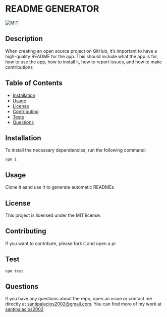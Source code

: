 # README GENERATOR
  
![MIT](https://img.shields.io/badge/license-MIT-brightgreen)

## Description

When creating an open source project on GitHub, it’s important to have a high-quality README for the app. This should include what the app is for, how to use the app, how to install it, how to report issues, and how to make contributions

## Table of Contents

* [Installation](##Installation)
* [Usage](##Usage)
* [License](##License)
* [Contributing](##Contributing)
* [Tests](##Test)
* [Questions](##Questions)

## Installation

To install the necessary dependencies, run the following command:

```
npm i
```

## Usage

Clone it aand use it to generate automatic READMEs

## License
This project is licensed under the MIT license.

## Contributing

If you want to contribute, please fork it and open a pr

## Test

```
npm test
```
## Questions

If you have any questions about the repo, open an issue or contact me directly at santipalacios2002@gmail.com. You can find more of my work at [santipalacios2002](https://github.com/santipalacios2002)
